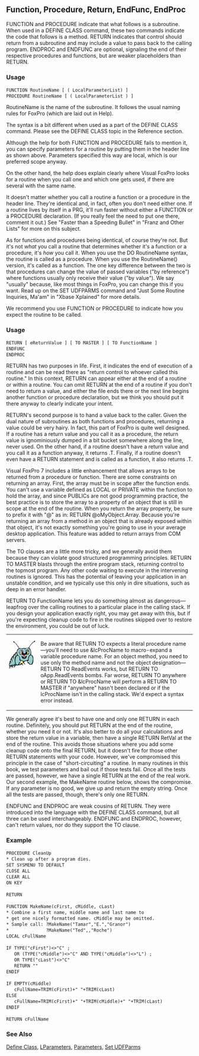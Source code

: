 ## Function, Procedure, Return, EndFunc, EndProc

FUNCTION and PROCEDURE indicate that what follows is a subroutine. When used in a DEFINE CLASS command, these two commands indicate the code that follows is a method. RETURN indicates that control should return from a subroutine and may include a value to pass back to the calling program. ENDPROC and ENDFUNC are optional, signaling the end of their respective procedures and functions, but are weaker placeholders than RETURN.

### Usage

```foxpro
FUNCTION RoutineName [ ( LocalParameterList) ]
PROCEDURE RoutineName [ ( LocalParameterList ) ]
```

RoutineName is the name of the subroutine. It follows the usual naming rules for FoxPro (which are laid out in Help).

The syntax is a bit different when used as a part of the DEFINE CLASS command. Please see the DEFINE CLASS topic in the Reference section.

Although the help for both FUNCTION and PROCEDURE fails to mention it, you can specify parameters for a routine by putting them in the header line as shown above. Parameters specified this way are local, which is our preferred scope anyway.

On the other hand, the help does explain clearly where Visual FoxPro looks for a routine when you call one and which one gets used, if there are several with the same name.

It doesn't matter whether you call a routine a function or a procedure in the header line. They're identical and, in fact, often you don't need either one. If a routine lives by itself in a PRG, it'll run faster without either a FUNCTION or a PROCEDURE declaration. (If you really feel the need to put one there, comment it out.) See "Faster than a Speeding Bullet" in "Franz and Other Lists" for more on this subject.

As for functions and procedures being identical, of course they're not. But it's not *what* you call a routine that determines whether it's a function or a procedure, it's *how* you call it. When you use the DO RoutineName syntax, the routine is called as a procedure. When you use the RoutineName() version, it's called as a function. The one key difference between the two is that procedures can change the value of passed variables ("by reference") where functions usually only receive their value ("by value"). We say "usually" because, like most things in FoxPro, you can change this if you want. Read up on the SET UDFPARMS command and "Just Some Routine Inquiries, Ma'am" in "Xbase Xplained" for more details. 

We recommend you use FUNCTION or PROCEDURE to indicate how you expect the routine to be called.

### Usage

```foxpro
RETURN [ eReturnValue ] [ TO MASTER ] [ TO FunctionName ]
ENDFUNC
ENDPROC
```

RETURN has two purposes in life. First, it indicates the end of execution of a routine and can be read there as "return control to whoever called this routine." In this context, RETURN can appear either at the end of a routine or within a routine. You can omit RETURN at the end of a routine if you don't need to return a value, and either the file ends there or the next line begins another function or procedure declaration, but we think you should put it there anyway to clearly indicate your intent.

RETURN's second purpose is to hand a value back to the caller. Given the dual nature of subroutines as both functions and procedures, returning a value could be very hairy. In fact, this part of FoxPro is quite well designed. If a routine has a return value and you call it as a procedure, the return value is ignominiously dumped in a bit bucket somewhere along the line, never used. On the other hand, if a routine doesn't have a return value and you call it as a function anyway, it returns .T. Finally, if a routine doesn't even have a RETURN statement and is called as a function, it also returns .T.

Visual FoxPro 7 includes a little enhancement that allows arrays to be returned from a procedure or function. There are some constraints on returning an array. First, the array must be in scope after the function ends. You can't use a variable defined as LOCAL or PRIVATE within the function to hold the array, and since PUBLICs are not good programming practice, the best practice is to store the array to a property of an object that is still in scope at the end of the routine. When you return the array property, be sure to prefix it with "@" as in: RETURN&nbsp;@oMyObject.Array. Because you're returning an array from a method in an object that is already exposed within that object, it's not exactly something you're going to use in your average desktop application. This feature was added to return arrays from COM servers.  

The TO clauses are a little more tricky, and we generally avoid them because they can violate good structured programming principles. RETURN TO MASTER blasts through the entire program stack, returning control to the topmost program. Any other code waiting to execute in the intervening routines is ignored. This has the potential of leaving your application in an unstable condition, and we typically use this only in dire situations, such as deep in an error handler.

RETURN TO FunctionName lets you do something almost as dangerous&mdash;leapfrog over the calling routines to a particular place in the calling stack. If you design your application exactly right, you may get away with this, but if you're expecting cleanup code to fire in the routines skipped over to restore the environment, you could be out of luck.

<table>
<tr>
  <td width="17%" valign="top">
<p><img width="95" height="77" src="bug.gif">
  </td>
  <td width="83%">
  <p>Be aware that RETURN TO expects a literal procedure name&mdash;you'll need to use &amp;lcProcName to macro-expand a variable procedure name. For an object method, you need to use only the method name and not the object designation&mdash;RETURN TO ReadEvents works, but RETURN TO oApp.ReadEvents bombs. Far worse, RETURN TO anywhere or RETURN TO &amp;lcProcName will perform a RETURN TO MASTER if &quot;anywhere&quot; hasn't been declared or if the lcProcName isn't in the calling stack. We'd expect a syntax error instead.</p>
  </td>
 </tr>
</table>

We generally agree it's best to have one and only one RETURN in each routine. Definitely, you should put RETURN at the end of the routine, whether you need it or not. It's also better to do all your calculations and store the return value in a variable, then have a single RETURN RetVal at the end of the routine. This avoids those situations where you add some cleanup code onto the final RETURN, but it doesn't fire for those other RETURN statements with your code. However, we've compromised this principle in the case of "short-circuiting" a routine. In many routines in this book, we test parameters and bail out if those tests fail. Once all the tests are passed, however, we have a single RETURN at the end of the real work. Our second example, the MakeName routine below, shows the compromise. If any parameter is no good, we give up and return the empty string. Once all the tests are passed, though, there's only one RETURN.

ENDFUNC and ENDPROC are weak cousins of RETURN. They were introduced into the language with the DEFINE CLASS command, but all three can be used interchangeably. ENDFUNC and ENDPROC, however, can't return values, nor do they support the TO clause.

### Example

```foxpro
PROCEDURE CleanUp
* Clean up after a program dies.
SET SYSMENU TO DEFAULT
CLOSE ALL
CLEAR ALL
ON KEY

RETURN

FUNCTION MakeName(cFirst, cMiddle, cLast)
* Combine a first name, middle name and last name to
* get one nicely formatted name. cMiddle may be omitted.
* Sample call: ?MakeName("Tamar","E.","Granor")
*              ?MakeName("Ted",,"Roche")
LOCAL cFullName

IF TYPE("cFirst")<>"C" ;
   OR (TYPE("cMiddle")<>"C" AND TYPE("cMiddle")<>"L") ;
   OR TYPE("cLast")<>"C"
   RETURN ""
ENDIF

IF EMPTY(cMiddle)
   cFullName=TRIM(cFirst)+" "+TRIM(cLast)
ELSE
   cFullName=TRIM(cFirst)+" "+TRIM(cMiddle)+" "+TRIM(cLast)
ENDIF

RETURN cFullName
```
### See Also

[Define Class](s4g351.md), [LParameters](s4g441.md), [Parameters](s4g441.md), [Set UDFParms](s4g441.md)